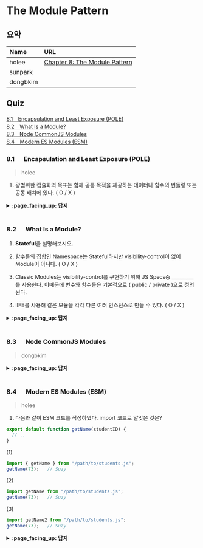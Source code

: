 # The Module Pattern

## 요약
| Name | URL |
|:---|:---|
| holee | [Chapter 8: The Module Pattern](https://github.com/hochan222/Everything-in-JavaScript/wiki/Chapter-8:-The-Module-Pattern) |
| sunpark |  |
| dongbkim |  |

## Quiz
[8.1　Encapsulation and Least Exposure (POLE)](#81---Encapsulation-and-Least-Exposure-POLE)<br>
[8.2　What Is a Module?](#82---What-Is-a-Module)<br>
[8.3　Node CommonJS Modules](#83---Node-CommonJS-Modules)<br>
[8.4　Modern ES Modules (ESM)](#84---Modern-ES-Modules-ESM)<br>

### 8.1 　  Encapsulation and Least Exposure (POLE)

> holee

1. 광범위한 캡슐화의 목표는 함께 공통 목적을 제공하는 데이터나 함수의 번들링 또는 공동 배치에 있다. ( O / X )

<details>
<summary> <b> :page_facing_up: 답지 </b>  </summary>
<div markdown="1">

1. 광범위한 캡슐화의 목표는 함께 공통 목적을 제공하는 데이터나 함수의 번들링 또는 공동 배치에 있다. ( **O** / X )

</div>
</details>
<br>

### 8.2 　  What Is a Module?

1. **Stateful**을 설명해보시오.

2. 함수들의 집합인 Namespace는 Stateful하지만 visibility-control이 없어 Module이 아니다. ( O / X )

3. Classic Modules는 visibility-control를 구현하기 위해 JS Specs중 _________를 사용한다. 이때문에 변수와 함수들은 기본적으로 ( public / private )으로 정의된다.

4. IIFE를 사용해 같은 모듈을 각각 다른 여러 인스턴스로 만들 수 있다. ( O / X )

<details>
<summary> <b> :page_facing_up: 답지 </b>  </summary>
<div markdown="1">

1. **Stateful**을 설명해보시오.
  > A module is also stateful: it maintains some information over time, along with functionality to access and update that information. **p.170** 정리하자면 시간이 지나도 데이터(정보)를 가지고 있고 이를 활용할 수 있는 성질을 말한다.

2. 함수들의 집합인 Namespace는 Stateful하지만 visibility-control이 없어 Module이 아니다. ( O / **X** )
  > Namespace는 함수들의 집합이기 때문에 Stafeful하지 않고 Stateless하다. Namespace의 함수들은 항상 공개적이기 때문에 visibility-control도 없다고 생각할 수 있다. **p.171**

3. Classic Modules는 visibility-control를 구현하기 위해 JS Specs중 **Lexical scope / Closure**를 사용한다. 이때문에 변수와 함수들은 기본적으로 ( public / **private** )으로 정의된다.
  > By virtue of how lexical scope works, defining variables and functions inside your outer module definition function makes everything by default private. Only properties added to the public API object returned from the function will be exported for external public use. **p.175**

4. IIFE를 사용해 같은 모듈을 각각 다른 여러 인스턴스로 만들 수 있다. ( O / **X** )
  > IIFE는 선언 이후 오로지 한번 사용되기 때문에 여러 인스턴스로 만들 수 없다.

</div>
</details>
<br>

### 8.3 　  Node CommonJS Modules

> dongbkim

<details>
<summary> <b> :page_facing_up: 답지 </b>  </summary>
<div markdown="1">



</div>
</details>
<br>

### 8.4 　  Modern ES Modules (ESM)

> holee

1. 다음과 같이 ESM 코드를 작성하였다. import 코드로 알맞은 것은?

```js
export default function getName(studentID) { 
  // ..
}
```

(1)
```js
import { getName } from "/path/to/students.js";
getName(73);   // Suzy
```

(2)
```js
import getName from "/path/to/students.js";
getName(73);   // Suzy
```

(3)
```js
import getName2 from "/path/to/students.js";
getName(73);   // Suzy
```
<details>
<summary> <b> :page_facing_up: 답지 </b>  </summary>
<div markdown="1">

1. 다음과 같이 ESM 코드를 작성하였다. import 코드로 알맞은 것은?

> (2), (3)  
> [export default]: 파일 전체를 export하고 이름을 마음대로 정할 수 있다.  
> [export 변수]: 해당 변수만 export하고 해당 변수명 그대로 가져와야한다.  

</div>
</details>
<br>

